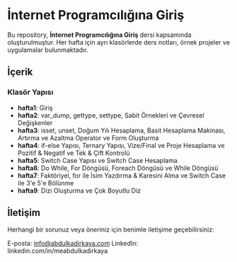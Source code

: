 # İnternet Programcılığına Giriş

Bu repository, **İnternet Programcılığına Giriş** dersi kapsamında oluşturulmuştur. Her hafta için ayrı klasörlerde ders notları, örnek projeler ve uygulamalar bulunmaktadır.

## İçerik

### Klasör Yapısı
- **hafta1**: Giriş
- **hafta2**: var_dump, gettype, settype, Sabit Örnekleri ve Çevresel Değişkenler
- **hafta3**: isset, unset, Doğum Yılı Hesaplama, Basit Hesaplama Makinası, Artırma ve Azaltma Operator ve Form Oluşturma
- **hafta4**: if-else Yapısı, Ternary Yapısı, Vize/Final ve Proje Hesaplama ve Pozitif & Negatif ve Tek & Çift Kontrolü
- **hafta5**: Switch Case Yapısı ve Switch Case Hesaplama
- **hafta6**: Do While, For Döngüsü, Foreach Döngüsü ve While Döngüsü
- **hafta7**: Faktöriyel, for ile İsim Yazdırma & Karesini Alma ve Switch Case ile 3'e 5'e Bölünme
- **hafta9**: Dizi Oluşturma ve Çok Boyutlu Diz

## İletişim
Herhangi bir sorunuz veya öneriniz için benimle iletişime geçebilirsiniz:

E-posta: info@abdulkadirkaya.com
LinkedIn: linkedin.com/in/meabdulkadirkaya
